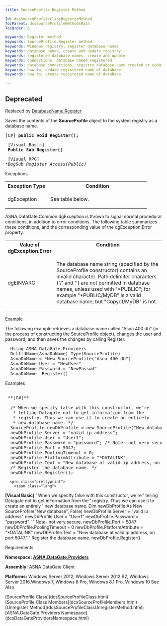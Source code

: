 ```yaml
---
title: SourceProfile.Register Method

Id: dcsSourceProfileClassRegisterMethod
TocParent: dcsSourceProfileMethodsMain
TocOrder: 6

keywords: Register method
keywords: SourceProfile.Register method
keywords: Windows registry, register database names
keywords: database names, create and update registry
keywords: registered database names, create and update
keywords: connections, database named registered
keywords: database connections, registry database name created or updated
keywords: how to, update registered name of database
keywords: how to, create registered name of database

---
```


## <span style="font-color:red">Deprecated</span>
Replaced by [DatabaseName.Register](DCSDataBaseNameClassRegisterMethod.html)

Saves the contents of the **SourceProfile** object to the system registry as a database name.
<span style="MARGIN-BOTTOM: 0.8em" />
      <pre class="prettyprint">
        <span class="lang">[C#]</span>
 **public void Register();** 
      </pre>
      <pre class="prettyprint">
        <span class="lang">[Visual Basic] </span>
 **Public Sub Register()** 
      </pre>
      <pre class="prettyprint">
        <span class="lang">[Visual RPG]</span>
 **BegSub Register Access(*Public)** 
      </pre>

Exceptions

<table class="dtTABLE" id="table2" style="border-spacing: 0px; x-cell-content-align: Top" cellspacing="0" x-use-null-cells="x-use-null-cells">
          <colgroup span="1">
            <col span="1" style="FONT-WEIGHT: bold; WIDTH: 30%" />
            <col span="1" style="WIDTH: 70%" />
          </colgroup>
          <tr>
            <th colspan="1" rowspan="1">
								Exception Type
							</th>
            <th colspan="1" rowspan="1">
								Condition
							</th>
          </tr>
          <tr>
            <td colspan="1" rowspan="1">

dgException
</td>
            <td colspan="1" rowspan="1">

See table below.
</td>
          </tr>
</table>

ASNA.DataGate.Common.dgException is thrown to signal normal procedural conditions, in addition to error conditions. The following table summarizes these conditions, and the corresponding value of the dgException.Error property. 
<br />

<table class="dtTABLE" id="table3" style="border-spacing: 0px; x-cell-content-align: Top" cellspacing="0" x-use-null-cells="x-use-null-cells">
          <colgroup span="1">
            <col span="1" style="FONT-WEIGHT: bold; WIDTH: 20%" />
            <col span="1" style="WIDTH: 70%" />
          </colgroup>
          <tr valign="top">
            <th colspan="1" rowspan="1">
								Value of dgException.Error
							</th>
            <th colspan="1" rowspan="1">
								Condition
							</th>
          </tr>
          <tr>
            <td colspan="1" rowspan="1">

dgEINVARG
</td>
            <td colspan="1" rowspan="1">

The database name string (specified by the SourceProfile constructor) contains an invalid character. Path delimiter characters ('/' and '\') are not permitted in database names, unless used with "*PUBLIC"; for example "*PUBLIC/MyDB" is a valid database name, but "Copyof/MyDB" is not.
</td>
          </tr>
</table>

Example <p>The following example retrieves a database name called "Asna 400 db" (in the process of constructing the SourceProfile object), changes the user and password, and then saves the changes by calling Register. 
<pre class="prettyprint">  Using ASNA.DataGate.Providers
  DclfldName(AsnaDbName) Type(SourceProfile)
  AsnaDbName = *New SourceProfile("Asna 400 db")
  AsnaDbName.User = "NewUser"
  AsnaDbName.Password = "NewPasswd"
  AsnaDbName. Register()			</pre>

Examples 

<pre class="prettyprint">
        <span class="lang">
 **[C#]** 
        </span>
  /* When we specify false with this constructor, we're
   * telling Datagate not to get information from the
   * registry. Thus we can use it to create an entirely
   * new database name. */
  SourceProfile newDbProfile = new SourceProfile("New database", false);
  newDbProfile.Server = "valid ip address";
  newDbProfile.User = "User1";
  newDbProfile.Password = "password"; /* Note- not very secure. */
  newDbProfile.Port = 5047;
  newDbProfile.PoolingTimeout = 0;
  newDbProfile.PlatformAttribute = "*DATALINK";
  newDbProfile.Text = "New database at valid ip address, on port 5047.";
  /* Register the database name. */
  newDbProfile.Register();</pre>
      <pre class="prettyprint">
        <span class="lang">
 **[Visual Basic]** 
        </span>
  ' When we specIfy false with this constructor, we're
  ' telling Datagate not to get inFormation from the
  ' registry. Thus we can use it to create an entirely
  ' new database name. 
  Dim newDbProfile As New SourceProfile("New database", False)
  newDbProfile.Server = "valid ip address"
  newDbProfile.User = "User1"
  newDbProfile.Password = "password" ' ' Note- not very secure.
  newDbProfile.Port = 5047
  newDbProfile.PoolingTimeout = 0
  newDbProfile.PlatformAttribute = "*DATALINK"
  newDbProfile.Text = "New database at valid ip address, on port 5047."
  ' Register the database name.
  newDbProfile.Register()
</pre>

Requirements

**Namespace: [ ASNA.DataGate.Providers](dcsDataGateProvidersNamespace.html)** 

**Assembly:** ASNA DataGate Client 

**Platforms:** Windows Server 2012, Windows Server 2012 R2, Windows Server 2016,Windows 7, Windows 8 Pro, Windows 8.1 Pro, Windows 10
See Also

<dl />
      [SourceProfile Class](dcsSourceProfileClass.html)
      <br />
      [SourceProfile Class Members](dcsSourceProfileMembers.html)
      <br />
      [Unregister Method](dcsSourceProfileClassUnregisterMethod.html)
      <br />
      [ASNA.DataGate.Providers Namespace](dcsDataGateProvidersNamespace.html)

